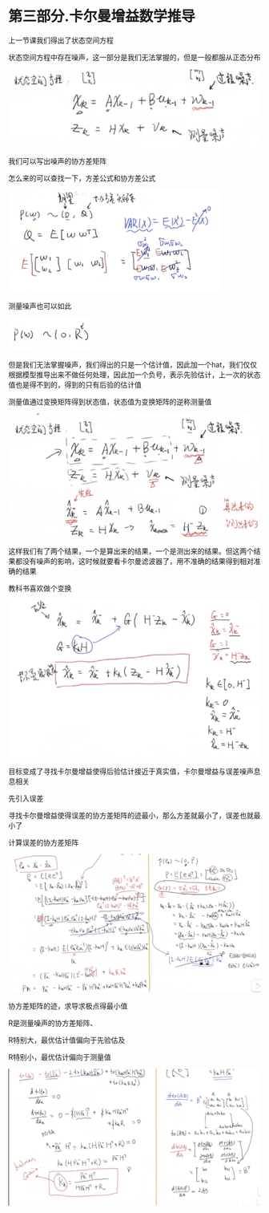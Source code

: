 # 第三部分.卡尔曼增益数学推导

上一节课我们得出了状态空间方程

状态空间方程中存在噪声，这一部分是我们无法掌握的，但是一般都服从正态分布

![image-20241127105157177](./卡尔曼滤波.assets/image-20241127105157177.png)

我们可以写出噪声的协方差矩阵

怎么来的可以查找一下，方差公式和协方差公式

![image-20241127105137476](./卡尔曼滤波.assets/image-20241127105137476.png)

测量噪声也可以如此

![image-20241127105348014](./卡尔曼滤波.assets/image-20241127105348014.png)

但是我们无法掌握噪声，我们得出的只是一个估计值，因此加一个hat，我们仅仅根据模型推导出来不做任何处理，因此加一个负号，表示先验估计，上一次的状态值也是得不到的，得到的只有后验的估计值

测量值通过变换矩阵得到状态值，状态值为变换矩阵的逆称测量值

![image-20241127112715528](./卡尔曼滤波.assets/image-20241127112715528.png)

这样我们有了两个结果，一个是算出来的结果，一个是测出来的结果。但这两个结果都没有噪声的影响，这时候就要看卡尔曼滤波器了，用不准确的结果得到相对准确的结果

教科书喜欢做个变换

![image-20241127113146232](./卡尔曼滤波.assets/image-20241127113146232.png)

目标变成了寻找卡尔曼增益使得后验估计接近于真实值，卡尔曼增益与误差噪声息息相关

先引入误差 

寻找卡尔曼增益使得误差的协方差矩阵的迹最小，那么方差就最小了，误差也就最小了 

计算误差的协方差矩阵

![image-20241127124741954](./卡尔曼滤波.assets/image-20241127124741954.png)

协方差矩阵的迹，求导求极点得最小值

R是测量噪声的协方差矩阵、

R特别大，最优估计值偏向于先验估及

R特别小，最优估计偏向于测量值

![image-20241127130006822](./卡尔曼滤波.assets/image-20241127130006822.png)